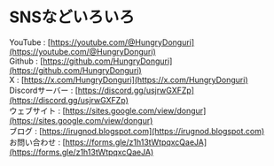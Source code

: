 # SNSなどいろいろ
YouTube : [https://youtube.com/@HungryDonguri](https://youtube.com/@HungryDonguri)  
Github : [https://github.com/HungryDonguri](https://github.com/HungryDonguri)  
X : [https://x.com/HungryDonguri](https://x.com/HungryDonguri)  
Discordサーバー : [https://discord.gg/usjrwGXFZp](https://discord.gg/usjrwGXFZp)  
ウェブサイト : [https://sites.google.com/view/dongur](https://sites.google.com/view/dongur)  
ブログ : [https://irugnod.blogspot.com](https://irugnod.blogspot.com)  
お問い合わせ : [https://forms.gle/z1h13tWtpqxcQaeJA](https://forms.gle/z1h13tWtpqxcQaeJA)
